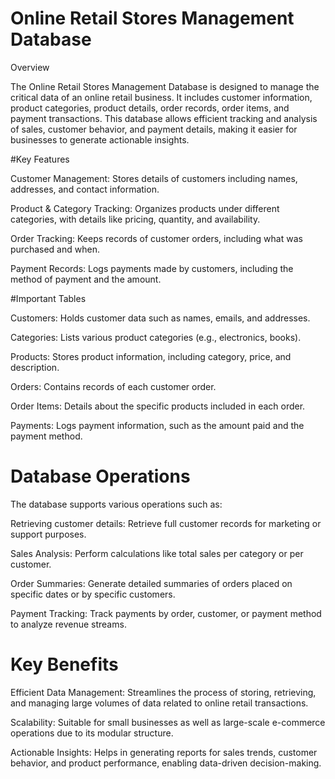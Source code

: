 # Online Retail Stores Management Database
Overview

The Online Retail Stores Management Database is designed to manage the critical data of an online retail business. It includes customer information, product categories, product details, order records, order items, and payment transactions. This database allows efficient tracking and analysis of sales, customer behavior, and payment details, making it easier for businesses to generate actionable insights.

#Key Features

Customer Management: Stores details of customers including names, addresses, and contact information.

Product & Category Tracking: Organizes products under different categories, with details like pricing, quantity, and availability.

Order Tracking: Keeps records of customer orders, including what was purchased and when.

Payment Records: Logs payments made by customers, including the method of payment and the amount.

#Important Tables

Customers: Holds customer data such as names, emails, and addresses.

Categories: Lists various product categories (e.g., electronics, books).

Products: Stores product information, including category, price, and description.

Orders: Contains records of each customer order.

Order Items: Details about the specific products included in each order.

Payments: Logs payment information, such as the amount paid and the payment method.

# Database Operations
The database supports various operations such as:

Retrieving customer details: Retrieve full customer records for marketing or support purposes.

Sales Analysis: Perform calculations like total sales per category or per customer.

Order Summaries: Generate detailed summaries of orders placed on specific dates or by specific customers.

Payment Tracking: Track payments by order, customer, or payment method to analyze revenue streams.

# Key Benefits
Efficient Data Management: Streamlines the process of storing, retrieving, and managing large volumes of data related to online retail transactions.

Scalability: Suitable for small businesses as well as large-scale e-commerce operations due to its modular structure.

Actionable Insights: Helps in generating reports for sales trends, customer behavior, and product performance, enabling data-driven decision-making.
